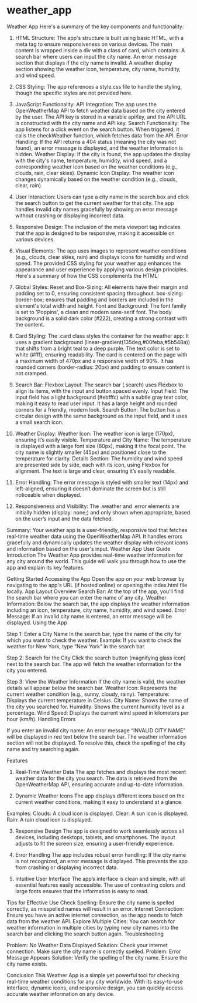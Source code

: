 # weather_app
Weather App
Here's a summary of the key components and functionality:

1. HTML Structure:
The app's structure is built using basic HTML, with a meta tag to ensure responsiveness on various devices.
The main content is wrapped inside a div with a class of card, which contains:
A search bar where users can input the city name.
An error message section that displays if the city name is invalid.
A weather display section showing the weather icon, temperature, city name, humidity, and wind speed.

2. CSS Styling:
The app references a style.css file to handle the styling, though the specific styles are not provided here.

3. JavaScript Functionality:
API Integration: The app uses the OpenWeatherMap API to fetch weather data based on the city entered by the user.
The API key is stored in a variable apiKey, and the API URL is constructed with the city name and API key.
Search Functionality:
The app listens for a click event on the search button. When triggered, it calls the checkWeather function, which fetches data from the API.
Error Handling:
If the API returns a 404 status (meaning the city was not found), an error message is displayed, and the weather information is hidden.
Weather Display:
If the city is found, the app updates the display with the city's name, temperature, humidity, wind speed, and a corresponding weather icon based on the weather conditions (e.g., clouds, rain, clear skies).
Dynamic Icon Display:
The weather icon changes dynamically based on the weather condition (e.g., clouds, clear, rain).

4. User Interaction:
Users can type a city name in the search box and click the search button to get the current weather for that city.
The app handles invalid city names gracefully by showing an error message without crashing or displaying incorrect data.

5. Responsive Design:
The inclusion of the meta viewport tag indicates that the app is designed to be responsive, making it accessible on various devices.

6. Visual Elements:
The app uses images to represent weather conditions (e.g., clouds, clear skies, rain) and displays icons for humidity and wind speed.
The provided CSS styling for your weather app enhances the appearance and user experience by applying various design principles. Here's a summary of how the CSS complements the HTML:

7. Global Styles:
Reset and Box-Sizing:
All elements have their margin and padding set to 0, ensuring consistent spacing throughout.
box-sizing: border-box; ensures that padding and borders are included in the element's total width and height.
Font and Background:
The font family is set to 'Poppins', a clean and modern sans-serif font.
The body background is a solid dark color (#222), creating a strong contrast with the content.

8. Card Styling:
The .card class styles the container for the weather app:
It uses a gradient background (linear-gradient(135deg,#00feba,#5b548a)) that shifts from a bright teal to a deep purple.
The text color is set to white (#fff), ensuring readability.
The card is centered on the page with a maximum width of 470px and a responsive width of 90%.
It has rounded corners (border-radius: 20px) and padding to ensure content is not cramped.

9. Search Bar:
Flexbox Layout:
The search bar (.search) uses Flexbox to align its items, with the input and button spaced evenly.
Input Field:
The input field has a light background (#ebfffc) with a subtle gray text color, making it easy to read user input.
It has a large height and rounded corners for a friendly, modern look.
Search Button:
The button has a circular design with the same background as the input field, and it uses a small search icon.

10. Weather Display:
Weather Icon:
The weather icon is large (170px), ensuring it’s easily visible.
Temperature and City Name:
The temperature is displayed with a large font size (80px), making it the focal point.
The city name is slightly smaller (45px) and positioned close to the temperature for clarity.
Details Section:
The humidity and wind speed are presented side by side, each with its icon, using Flexbox for alignment.
The text is large and clear, ensuring it’s easily readable.

11. Error Handling:
The error message is styled with smaller text (14px) and left-aligned, ensuring it doesn’t dominate the screen but is still noticeable when displayed.

12. Responsiveness and Visibility:
The .weather and .error elements are initially hidden (display: none;) and only shown when appropriate, based on the user’s input and the data fetched.

Summary:
Your weather app is a user-friendly, responsive tool that fetches real-time weather data using the OpenWeatherMap API. It handles errors gracefully and dynamically updates the weather display with relevant icons and information based on the user's input.
Weather App User Guide
Introduction
The Weather App provides real-time weather information for any city around the world. This guide will walk you through how to use the app and explain its key features.

Getting Started
Accessing the App
Open the app on your web browser by navigating to the app's URL (if hosted online) or opening the index.html file locally.
App Layout Overview
Search Bar: At the top of the app, you’ll find the search bar where you can enter the name of any city.
Weather Information: Below the search bar, the app displays the weather information including an icon, temperature, city name, humidity, and wind speed.
Error Message: If an invalid city name is entered, an error message will be displayed.
Using the App

Step 1: Enter a City Name
In the search bar, type the name of the city for which you want to check the weather.
Example: If you want to check the weather for New York, type “New York” in the search bar.

Step 2: Search for the City
Click the search button (magnifying glass icon) next to the search bar.
The app will fetch the weather information for the city you entered.

Step 3: View the Weather Information
If the city name is valid, the weather details will appear below the search bar.
Weather Icon: Represents the current weather condition (e.g., sunny, cloudy, rainy).
Temperature: Displays the current temperature in Celsius.
City Name: Shows the name of the city you searched for.
Humidity: Shows the current humidity level as a percentage.
Wind Speed: Displays the current wind speed in kilometers per hour (km/h).
Handling Errors

If you enter an invalid city name:
An error message “INVALID CITY NAME” will be displayed in red text below the search bar.
The weather information section will not be displayed.
To resolve this, check the spelling of the city name and try searching again.

Features

1. Real-Time Weather Data
The app fetches and displays the most recent weather data for the city you search.
The data is retrieved from the OpenWeatherMap API, ensuring accurate and up-to-date information.

2. Dynamic Weather Icons
The app displays different icons based on the current weather conditions, making it easy to understand at a glance.

Examples:
Clouds: A cloud icon is displayed.
Clear: A sun icon is displayed.
Rain: A rain cloud icon is displayed.

3. Responsive Design
The app is designed to work seamlessly across all devices, including desktops, tablets, and smartphones. The layout adjusts to fit the screen size, ensuring a user-friendly experience.

4. Error Handling
The app includes robust error handling:
If the city name is not recognized, an error message is displayed.
This prevents the app from crashing or displaying incorrect data.

5. Intuitive User Interface
The app’s interface is clean and simple, with all essential features easily accessible.
The use of contrasting colors and large fonts ensures that the information is easy to read.

Tips for Effective Use
Check Spelling: Ensure the city name is spelled correctly, as misspelled names will result in an error.
Internet Connection: Ensure you have an active internet connection, as the app needs to fetch data from the weather API.
Explore Multiple Cities: You can search for weather information in multiple cities by typing new city names into the search bar and clicking the search button again.
Troubleshooting

Problem: No Weather Data Displayed
Solution: Check your internet connection. Make sure the city name is correctly spelled.
Problem: Error Message Appears
Solution: Verify the spelling of the city name. Ensure the city name exists.

Conclusion
This Weather App is a simple yet powerful tool for checking real-time weather conditions for any city worldwide. With its easy-to-use interface, dynamic icons, and responsive design, you can quickly access accurate weather information on any device.
